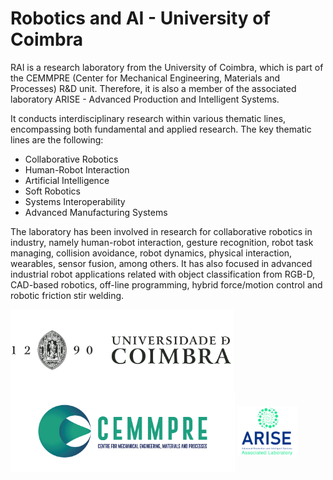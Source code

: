 # Robotics and AI - University of Coimbra

RAI is a research laboratory from the University of Coimbra, which is part of the CEMMPRE (Center for Mechanical Engineering, Materials and Processes) R&D unit. 
Therefore, it is also a member of the associated laboratory ARISE - Advanced Production and Intelligent Systems.

It conducts interdisciplinary research within various thematic lines, encompassing both fundamental and applied research. The key thematic lines are the following:
- Collaborative Robotics
- Human-Robot Interaction
- Artificial Intelligence
- Soft Robotics
- Systems Interoperability
- Advanced Manufacturing Systems

The laboratory has been involved in research for collaborative robotics in industry, namely human-robot interaction, gesture recognition, robot task managing, collision avoidance, robot dynamics, physical interaction, 
wearables, sensor fusion, among others. 
It has also focused in advanced industrial robot applications related with object classification from RGB-D, CAD-based robotics, off-line programming, hybrid force/motion control and robotic friction stir welding.

<p>
  <img src="../images/uc_logo.png" height="130" alt="university of coimbra logo" align="center">
  <img src="../images/cemmpre_logo.png" height="130" alt="cemmpre logo" align="center">
  <img src="../images/arise_logo.png" height="80" alt="arise logo" align="center">
</p>
